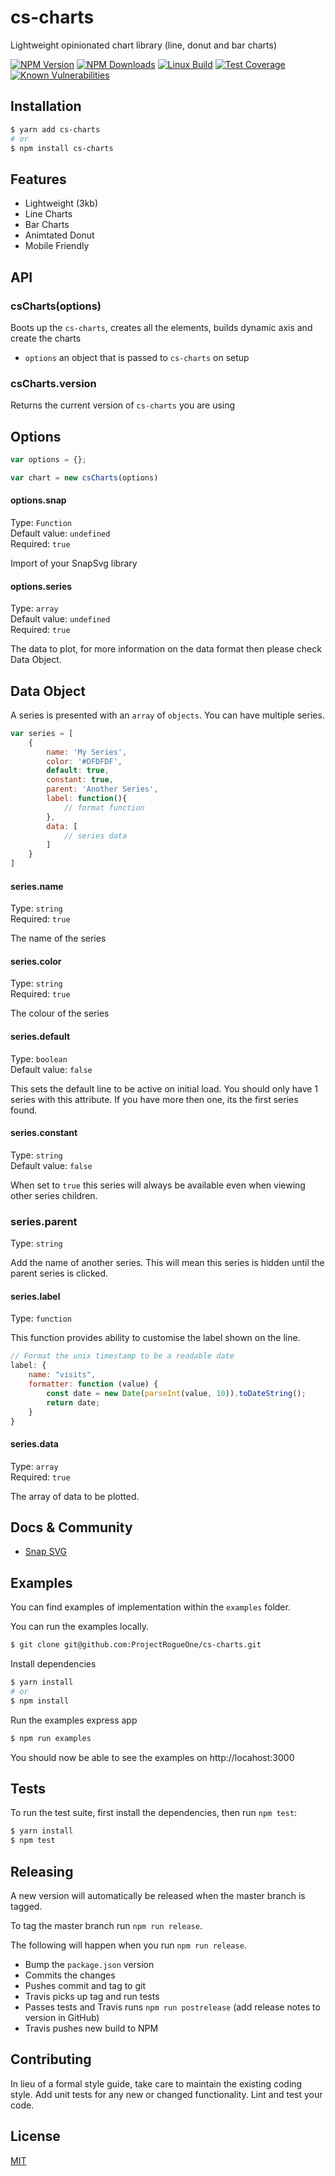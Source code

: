 # cs-charts
Lightweight opinionated chart library (line, donut and bar charts)

  [![NPM Version][npm-image]][npm-url]
  [![NPM Downloads][downloads-image]][downloads-url]
  [![Linux Build][travis-image]][travis-url]
  [![Test Coverage][coveralls-image]][coveralls-url]
  [![Known Vulnerabilities](https://snyk.io/test/github/ClearScore/verbose-dashboard/badge.svg)](https://snyk.io/test/github/ClearScore/verbose-dashboard)

## Installation

```bash
$ yarn add cs-charts
# or
$ npm install cs-charts
```

## Features

  * Lightweight (3kb)
  * Line Charts
  * Bar Charts
  * Animtated Donut
  * Mobile Friendly
  
## API

### csCharts(options)

Boots up the `cs-charts`, creates all the elements, builds dynamic axis and create the charts

- `options` an object that is passed to `cs-charts` on setup 

### csCharts.version

Returns the current version of `cs-charts` you are using

## Options

```js
var options = {};

var chart = new csCharts(options)
```

#### options.snap
Type: `Function`<br>
Default value: `undefined`<br>
Required: `true`

Import of your SnapSvg library

#### options.series
Type: `array`<br>
Default value: `undefined`<br>
Required: `true`

The data to plot, for more information on the data format then please check Data Object.

## Data Object

A series is presented with an `array` of `objects`.  You can have multiple series.  

```js
var series = [
    {
        name: 'My Series',
        color: '#DFDFDF',
        default: true,
        constant: true,
        parent: 'Another Series',
        label: function(){
            // format function
        },
        data: [
            // series data
        ]
    }
]
```

#### series.name
Type: `string`<br>
Required: `true`

The name of the series

#### series.color
Type: `string`<br>
Required: `true`

The colour of the series

#### series.default
Type: `boolean`<br>
Default value: `false`<br>

This sets the default line to be active on initial load.  You should only have 1 series with this attribute.  If you have more then one, its the first series found.

#### series.constant
Type: `string`<br>
Default value: `false`

When set to `true` this series will always be available even when viewing other series children.
 
### series.parent
Type: `string`<br>

Add the name of another series.  This will mean this series is hidden until the parent series is clicked.


#### series.label
Type: `function`<br>

This function provides ability to customise the label shown on the line.

```js
// Format the unix timestamp to be a readable date
label: {
    name: "visits",
    formatter: function (value) {
        const date = new Date(parseInt(value, 10)).toDateString();
        return date;
    }
}
```

#### series.data
Type: `array`<br>
Required: `true`

The array of data to be plotted.


## Docs & Community

  * [Snap SVG](http://snapsvg.io/)

## Examples

You can find examples of implementation within the `examples` folder.

You can run the examples locally.

```bash
$ git clone git@github.com:ProjectRogueOne/cs-charts.git
```

  Install dependencies 

```bash
$ yarn install
# or
$ npm install
```

Run the examples express app

```bash
$ npm run examples
```
You should now be able to see the examples on http://locahost:3000

## Tests

  To run the test suite, first install the dependencies, then run `npm test`:

```bash
$ yarn install
$ npm test
```

## Releasing

A new version will automatically be released when the master branch is tagged.  

To tag the master branch run `npm run release`.

The following will happen when you run `npm run release`.

 - Bump the `package.json` version
 - Commits the changes
 - Pushes commit and tag to git
 - Travis picks up tag and run tests
 - Passes tests and Travis runs `npm run postrelease` (add release notes to version in GitHub)
 - Travis pushes new build to NPM

## Contributing

In lieu of a formal style guide, take care to maintain the existing coding style. Add unit tests for any new or changed functionality. Lint and test your code.

## License

  [MIT](LICENSE)

[npm-image]: https://img.shields.io/npm/v/cs-charts.svg
[npm-url]: https://npmjs.org/package/cs-charts
[downloads-image]: https://img.shields.io/npm/dm/cs-charts.svg
[downloads-url]: https://npmjs.org/package/cs-charts
[travis-image]: https://img.shields.io/travis/ClearScore/cs-charts/master.svg
[travis-url]: https://travis-ci.org/ClearScore/cs-charts
[coveralls-image]: https://img.shields.io/coveralls/ClearScore/cs-charts/master.svg
[coveralls-url]: https://coveralls.io/r/ClearScore/cs-charts?branch=master